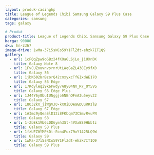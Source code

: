 ```yaml
---
layout: produk-casinghp
title: League of Legends Chibi Samsung Galaxy S9 Plus Case
categories: samsung
tags: galaxy

# Produk
product-title: League of Legends Chibi Samsung Galaxy S9 Plus Case
harga: 90000
sku: hn-2367
image-drive: 1wMa-37i5sNCo59Y1FlZdt-ehzk7IT1Q9
gallery:
  - url: 1cFQqZpw9oGBz24fKOaGLSjLo_j1UXnDK
    title: Galaxy Note 8
  - url: 1FvCUZouvnvsrnrUtLWqGaZL438Ey9fX0
    title: Galaxy S6
  - url: 1jbK602brBzorQ42cmxyxcTfGIxdWE17O
    title: Galaxy S6 Edge
  - url: 17Kdyleqi9k6Pwdy7A8y04NV_R7_OY5VG
    title: Galaxy S6 Edge Plus
  - url: 1J44Y6yObuIUNggjo6NBnOFnA3u5eyv22
    title: Galaxy S7
  - url: 18O32kX_jiWgVJO-kXOiDDeaGDUuRRzlB
    title: Galaxy S7 Edge
  - url: 1AImc9yQeaSlD12iBFKbqm73CSmvRvuPN
    title: Galaxy S8
  - url: 1-ZbEk1Vb6LDD6ymh3St-4VXxES9Hbbtz
    title: Galaxy S8 Plus
  - url: 1fzUFZ0YMPkDt-Eon4Fux79xY1425LQ9W
    title: Galaxy S9
  - url: 1wMa-37i5sNCo59Y1FlZdt-ehzk7IT1Q9
    title: Galaxy S9 Plus
---
```

